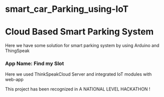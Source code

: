 # smart_car_Parking_using-IoT
# Cloud Based Smart Parking System
Here we have some solution for smart parking system by using Arduino and ThingSpeak
<h3>App Name:   Find my Slot</h3>

Here we used ThinkSpeakCloud Server and integrated IoT modules with web-app 

This project has been recognized in A NATIONAL LEVEL HACKATHON !
